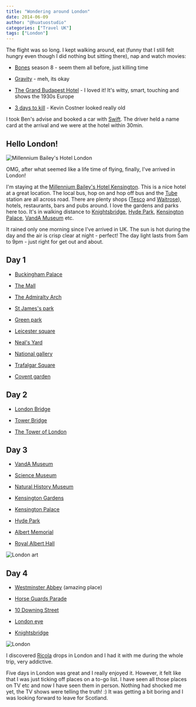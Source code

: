 ```yaml
---
title: "Wondering around London"
date: 2014-06-09
author: "@huatuostudio"
categories: ["Travel UK"]
tags: ["London"]
---
```


The flight was so long. I kept walking around, eat (funny that I still felt hungry even though I did nothing but sitting there), nap and watch movies:

- [Bones](http://www.fox.com/bones/) season 8 - seem them all before, just killing time

- [Gravity](http://www.imdb.com/title/tt1454468/) - meh, its okay

- [The Grand Budapest Hotel](http://www.imdb.com/title/tt2278388/) - I loved it! It's witty, smart, touching and shows the 1930s Europe

- [3 days to kill](http://www.imdb.com/title/tt2172934/) - Kevin Costner looked really old

I took Ben's advise and booked a car with [Swift](http://www.swiftcars.co.uk/). The driver held a name card at the arrival and we were at the hotel within 30min.

## Hello London! 

![Millennium Bailey's Hotel London](https://lh3.googleusercontent.com/pw/AL9nZEU8cYp9q1uwiQDuNgzqu4YR_XZ80QI5bRV6qCealDwt2eqylrQubjK_sV0bsbPrvnDaxCpRnBuVzHt-QAVhsW3hZ2n7voVaCeQ4BpNli7fiXEgOc6Ko1UyyErG-LRh_vjxas_C0PKPVURwRvSaBWVNP=w800-h1067-no?authuser=0 "Millennium Bailey's Hotel London")

OMG, after what seemed like a life time of flying, finally, I've arrived in London! 

I'm staying at the [Millennium Bailey's Hotel Kensington](http://www.millenniumhotels.co.uk/millenniumbaileys/). This is a nice hotel at a great location. The local bus, hop on and hop off bus  and the [Tube](https://www.tfl.gov.uk/modes/tube/) station are all across road. There are plenty shops ([Tesco](http://www.tesco.com/) and [Waitrose](http://www.waitrose.com/)), hotels, restaurants, bars and pubs around. I love the gardens and parks here too. It's in walking distance to [Knightsbridge](http://en.wikipedia.org/wiki/Knightsbridge), [Hyde Park](http://www.royalparks.org.uk/parks/hyde-park), [Kensington Palace](http://www.hrp.org.uk/KensingtonPalace/), [VandA Museum](http://www.vam.ac.uk/) etc.

It rained only one morning since I've arrived in UK. The sun is hot during the day and the air is crisp clear at night - perfect! The day light lasts from 5am to 9pm - just right for get out and about.

## Day 1

- [Buckingham Palace](http://www.royal.gov.uk/theroyalresidences/buckinghampalace/buckinghampalace.aspx)

- [The Mall](ttp://en.wikipedia.org/wiki/The_Mall,_London)

- [The Admiralty Arch](http://en.wikipedia.org/wiki/Admiralty_Arch)

- [St James's park](http://www.royalparks.org.uk/parks/st-jamess-park)

- [Green park](http://www.royalparks.org.uk/parks/green-park)

- [Leicester square](ttp://en.wikipedia.org/wiki/Leicester_Square)

- [Neal's Yard](http://www.tripadvisor.co.uk/Attraction_Review-g186338-d522912-Reviews-Neal_s_Yard-London_England.html)

- [National gallery](http://www.nationalgallery.org.uk/)

- [Trafalgar Square](http://www.london.gov.uk/priorities/arts-culture/trafalgar-square)

- [Covent garden](http://www.coventgardenlondonuk.com/)


## Day 2

- [London Bridge](ttp://en.wikipedia.org/wiki/London_Bridge)

- [Tower Bridge](http://www.towerbridge.org.uk/)

- [The Tower of London](http://en.wikipedia.org/wiki/Tower_of_London)


## Day 3

- [VandA Museum](ttp://www.vam.ac.uk/)

- [Science Museum](http://www.sciencemuseum.org.uk/)

- [Natural History Museum](http://www.nhm.ac.uk/)

- [Kensington Gardens](http://www.royalparks.org.uk/parks/kensington-gardens)

- [Kensington Palace](http://www.hrp.org.uk/KensingtonPalace/)

- [Hyde Park](http://www.royalparks.org.uk/parks/hyde-park)

- [Albert Memorial](http://www.royalparks.org.uk/parks/kensington-gardens/kensington-gardens-attractions/)

- [Royal Albert Hall](http://www.royalalberthall.com/)


![London art](https://lh3.googleusercontent.com/pw/AL9nZEWQEaTzFvFS3r_16uIF6KVjLGIxMXBif6VfRQi4fgBC56j2-B8R6lsKLBYZVlFbhZOiNVU1WWW8QK93qEaE18Wn2bZ6exfTpcUuegkO69Je9oVIErSWZI9idy-vBGYRJWf3BbvQDrujo-EKS8fRViNL=w800-h1200-no?authuser=0 "London art")

## Day 4

- [Westminster Abbey](http://www.westminster-abbey.org/) (amazing place)

- [Horse Guards Parade](http://www.royal.gov.uk/.../changingtheguard/overview.aspx)

- [10 Downing Street](https://www.gov.uk/government/organisations/prime-ministers-office-10-downing-street)

- [London eye](http://www.londoneye.com/)

- [Knightsbridge](http://en.wikipedia.org/wiki/Knightsbridge)

![London](https://lh3.googleusercontent.com/OeQWrcKIZcf7JuGCnCsXWVz6yCXoytKm_OWBwoBDL6H1CMnQL7I1ulMnkUl2G2hnvPenO_BXHx-bY88W2i7Xv_g9FErAF4yf8hYgW-zsuR_D58nYiaGREKbACSt3b_lWs4EXAHtzhlCBp9484Dma-R2pP7Qz_YPO2AqsOtG6Ud9lTFybcUss_HGN5KzIAj4hgRWM2T4S5snO9C7FZeX3ZA0u-i8GqUJU5ZONceTJGfK2uKsKgKxvsG6Q6o7-BgKiS45_ftoeCO9AB1zcKA3625hmwWYReM2ql8rgF5CwYah3pQz1mcyUbfqzt22st_-JLtV94ZfKEru2yfw0v-Y4nxVwq_0zocq92hbVNz8nml7-YmtqbxHPQ791i2aKrCWenic2_zH8ziGLFItiH13hesFr_LWqysEs7zRiQFqgPzPiTO12YVqIwpLvwrdNKejrFzdezu5WwEnz9IWgyrTgInWwgd6-WliBavNX12lR-bepDokWmrXrNxJGSHLNX87ceM2zBlmBNVV9UAunvr1HpnxNVF5mdEjUFCt8QC2xu-1ib0aZHIccFid1Xi7ACnnadmOBLViPFirjaG-3JlIEEPiLhLm-IjH7LKhg-pBvKI9hhdngTM8wzU4yG-xKeFlzOOMXLR5ywAA-lx4aTWPCdsjUzCtz95GOlJbFApj5plIqfxsF0jSD07IjK3YGOda1y16PcH8Bxbn7XYYHywHtAAhlJS_YRNb0SpbousUtiLY6DWOlVtOPkyzV6tld2Tu15mG3CO3iV_QKqOJEp9j_jJVDYcq3e8fV3dHowpPQFih_ZUT-fxo8St7_WnePbSu7Y3gM1bdyDYM7Hfe1b8-o2nWXda0sjKw16DnJ1lFHL_34TnPCybAuIrlYD7UodaMUhUI0wEuDi4EUwgj-Toj_Tv00vDxG2uV7nFgPAHo8WmtO=w800-h656-no?authuser=0)

I discovered [Ricola](http://www.ricola.com/en-ch) drops in London and I had it with me during the whole trip, very addictive.

Five days in London was great and I really enjoyed it. However, it felt like that I was just ticking off places on a to-go list. I have seen all those places on TV etc and now I have seen them in person. Nothing had shocked me yet, the TV shows were telling the truth! :) It was getting a bit boring and I was looking forward to leave for Scotland.